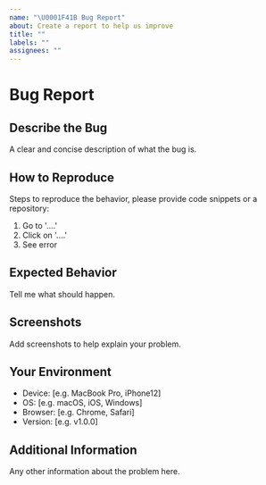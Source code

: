 ```yaml
---
name: "\U0001F41B Bug Report"
about: Create a report to help us improve
title: ""
labels: ""
assignees: ""
---
```


# Bug Report

## Describe the Bug

A clear and concise description of what the bug is.

## How to Reproduce

Steps to reproduce the behavior, please provide code snippets or a repository:

1. Go to '....'
2. Click on '....'
3. See error

## Expected Behavior

Tell me what should happen.

## Screenshots

Add screenshots to help explain your problem.

## Your Environment

- Device: [e.g. MacBook Pro, iPhone12]
- OS: [e.g. macOS, iOS, Windows]
- Browser: [e.g. Chrome, Safari]
- Version: [e.g. v1.0.0]

## Additional Information

Any other information about the problem here.
